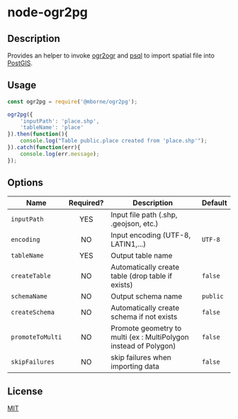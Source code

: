 # node-ogr2pg

## Description

Provides an helper to invoke [ogr2ogr](https://www.gdal.org/ogr2ogr.html) and [psql](https://www.postgresql.org/docs/current/static/app-psql.html) to import spatial file into [PostGIS](https://postgis.net/).

## Usage

```js
const ogr2pg = require('@mborne/ogr2pg');

ogr2pg({
    'inputPath': 'place.shp',
    'tableName': 'place'
}).then(function(){
    console.log("Table public.place created from 'place.shp'");
}).catch(function(err){
    console.log(err.message);
});
```

## Options

| Name             | Required? | Description                                                      | Default  |
| ---------------- | :-------: | ---------------------------------------------------------------- | -------- |
| `inputPath`      |    YES    | Input file path (.shp, .geojson, etc.)                           |          |
| `encoding`       |    NO     | Input encoding (UTF-8, LATIN1,...)                               | `UTF-8`  |
| `tableName`      |    YES    | Output table name                                                |          |
| `createTable`    |    NO     | Automatically create table (drop table if exists)                | `false`  |
| `schemaName`     |    NO     | Output schema name                                               | `public` |
| `createSchema`   |    NO     | Automatically create schema if not exists                        | `false`  |
| `promoteToMulti` |    NO     | Promote geometry to multi (ex : MultiPolygon instead of Polygon) | `false`  |
| `skipFailures`   |    NO     | skip failures when importing data                                | `false`  |

## License

[MIT](LICENSE)
